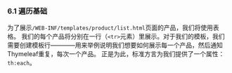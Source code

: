 ### 6.1 遍历基础

为了展示`/WEB-INF/templates/product/list.html`页面的产品，我们将使用表格。 我们的每个产品将分别在一行（`<tr>`元素）里展示。对于我们的模板，我们需要创建模板行————用来举例说明我们想要如何展示每一个产品，然后通知Thymeleaf重复，每次一个产品。
正是为此，标准方言为我们提供了一个属性：`th:each`。